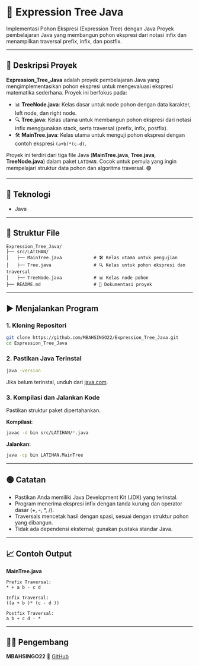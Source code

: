 # 📝 Expression Tree Java

Implementasi Pohon Ekspresi (Expression Tree) dengan Java
Proyek pembelajaran Java yang membangun pohon ekspresi dari notasi infix dan menampilkan traversal prefix, infix, dan postfix.

---

## 📖 Deskripsi Proyek

**Expression\_Tree\_Java** adalah proyek pembelajaran Java yang mengimplementasikan pohon ekspresi untuk mengevaluasi ekspresi matematika sederhana. Proyek ini berfokus pada:

* 📊 **TreeNode.java**: Kelas dasar untuk node pohon dengan data karakter, left node, dan right node.
* 🔍 **Tree.java**: Kelas utama untuk membangun pohon ekspresi dari notasi infix menggunakan stack, serta traversal (prefix, infix, postfix).
* 🛠️ **MainTree.java**: Kelas utama untuk menguji pohon ekspresi dengan contoh ekspresi `(a+b)*(c-d)`.

Proyek ini terdiri dari tiga file Java (**MainTree.java**, **Tree.java**, **TreeNode.java**) dalam paket `LATIHAN`. Cocok untuk pemula yang ingin mempelajari struktur data pohon dan algoritma traversal. 🟢

---

## 🧠 Teknologi

* Java

---

## 📂 Struktur File

```
Expression_Tree_Java/
├── src/LATIHAN/
│   ├── MainTree.java            # 🛠️ Kelas utama untuk pengujian
│   ├── Tree.java                # 🔍 Kelas untuk pohon ekspresi dan traversal
│   ├── TreeNode.java            # 📊 Kelas node pohon
├── README.md                    # 📖 Dokumentasi proyek
```

---

## ▶️ Menjalankan Program

### 1. Kloning Repositori

```bash
git clone https://github.com/MBAHSINGO22/Expression_Tree_Java.git
cd Expression_Tree_Java
```

### 2. Pastikan Java Terinstal

```bash
java -version
```

Jika belum terinstal, unduh dari [java.com](https://www.java.com).

### 3. Kompilasi dan Jalankan Kode

Pastikan struktur paket dipertahankan.

**Kompilasi:**

```bash
javac -d bin src/LATIHAN/*.java
```

**Jalankan:**

```bash
java -cp bin LATIHAN.MainTree
```

---

## 🟢 Catatan

* Pastikan Anda memiliki Java Development Kit (JDK) yang terinstal.
* Program menerima ekspresi infix dengan tanda kurung dan operator dasar (+, -, \*, /).
* Traversals mencetak hasil dengan spasi, sesuai dengan struktur pohon yang dibangun.
* Tidak ada dependensi eksternal; gunakan pustaka standar Java.

---

## 📈 Contoh Output

**MainTree.java**

```
Prefix Traversal:
* + a b - c d

Infix Traversal:
((a + b )* (c - d ))

Postfix Traversal:
a b + c d - *
```

---

## 👨‍💻 Pengembang

**MBAHSINGO22**
🔗 [GitHub](https://github.com/MBAHSINGO22)
